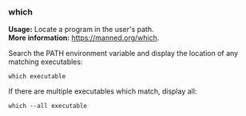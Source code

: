 ### which

**Usage:** Locate a program in the user's path. <br />
**More information:** https://manned.org/which. <br />

Search the PATH environment variable and display the location of any matching executables:

```
which executable
```

If there are multiple executables which match, display all:

```
which --all executable
```
